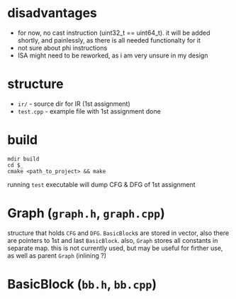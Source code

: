 # disadvantages

- for now, no cast instruction (uint32_t == uint64_t). it will be added shortly, and painlessly, as there is all needed functionalty for it
- not sure about phi instructions
- ISA might need to be reworked, as i am very unsure in my design

# structure

- `ir/` - source dir for IR (1st assignment)
- `test.cpp` - example file with 1st assignment done

# build

```
mdir build
cd $_
cmake <path_to_project> && make
```

running `test` executable will dump CFG & DFG of 1st assignment

# Graph (`graph.h`, `graph.cpp`)

structure that holds `CFG` and `DFG`. `BasicBlock`s are stored in vector, also there are pointers to 1st and last `BasicBlock`. also, `Graph` stores all constants in separate map. this is not currently used, but may be useful for firther use, as well as parent `Graph` (inlining ?)

# BasicBlock (`bb.h`, `bb.cpp`)
